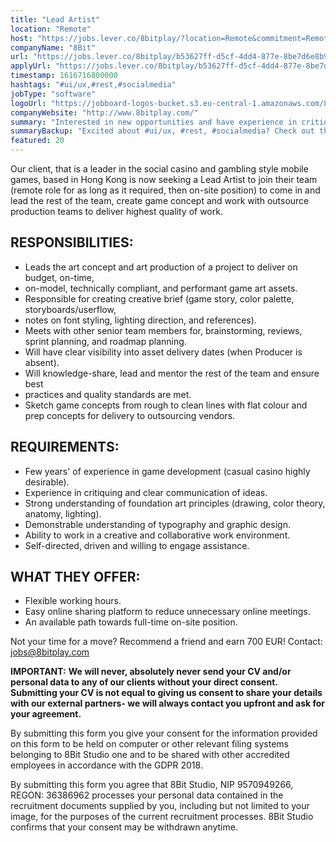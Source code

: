 ```yaml
---
title: "Lead Artist"
location: "Remote"
host: "https://jobs.lever.co/8bitplay/?location=Remote&commitment=Remote"
companyName: "8Bit"
url: "https://jobs.lever.co/8bitplay/b53627ff-d5cf-4dd4-877e-8be7d6e8b9c4"
applyUrl: "https://jobs.lever.co/8bitplay/b53627ff-d5cf-4dd4-877e-8be7d6e8b9c4/apply"
timestamp: 1616716800000
hashtags: "#ui/ux,#rest,#socialmedia"
jobType: "software"
logoUrl: "https://jobboard-logos-bucket.s3.eu-central-1.amazonaws.com/8bit"
companyWebsite: "http://www.8bitplay.com/"
summary: "Interested in new opportunities and have experience in critiquing and clear communication of ideas? 8Bit has a job opening for a lead artist."
summaryBackup: "Excited about #ui/ux, #rest, #socialmedia? Check out this job post!"
featured: 20
---
```


Our client, that is a leader in the social casino and gambling style mobile games, based in Hong Kong is now seeking a Lead Artist to join their team (remote role for as long as it required, then on-site position) to come in and lead the rest of the team, create game concept and work with outsource production teams to deliver highest quality of work. 

## RESPONSIBILITIES:

*   Leads the art concept and art production of a project to deliver on budget, on-time,
*   on-model, technically compliant, and performant game art assets.
*   Responsible for creating creative brief (game story, color palette, storyboards/userflow,
*   notes on font styling, lighting direction, and references).
*   Meets with other senior team members for, brainstorming, reviews, sprint planning, and roadmap planning.
*   Will have clear visibility into asset delivery dates (when Producer is absent). 
*   Will knowledge-share, lead and mentor the rest of the team and ensure best
*   practices and quality standards are met.
*   Sketch game concepts from rough to clean lines with flat colour and prep concepts for delivery to outsourcing vendors. 

## REQUIREMENTS:

*   Few years' of experience in game development (casual casino highly desirable).
*   Experience in critiquing and clear communication of ideas.
*   Strong understanding of foundation art principles (drawing, color theory, anatomy, lighting). 
*   Demonstrable understanding of typography and graphic design. 
*   Ability to work in a creative and collaborative work environment. 
*   Self-directed, driven and willing to engage assistance. 

## WHAT THEY OFFER:

*   Flexible working hours.
*   Easy online sharing platform to reduce unnecessary online meetings.
*   An available path towards full-time on-site position.

Not your time for a move? Recommend a friend and earn 700 EUR! Contact: jobs@8bitplay.com

**IMPORTANT:** **We will never, absolutely never send your CV and/or personal data to any of our clients without your direct consent. Submitting your CV is not equal to giving us consent to share your details with our external partners- we will always contact you upfront and ask for your agreement.**

By submitting this form you give your consent for the information provided on this form to be held on computer or other relevant filing systems belonging to 8Bit Studio one and to be shared with other accredited employees in accordance with the GDPR 2018.

By submitting this form you agree that 8Bit Studio, NIP 9570949266, REGON: 36386962 processes your personal data contained in the recruitment documents supplied by you, including but not limited to your image, for the purposes of the current recruitment processes. 8Bit Studio confirms that your consent may be withdrawn anytime.
